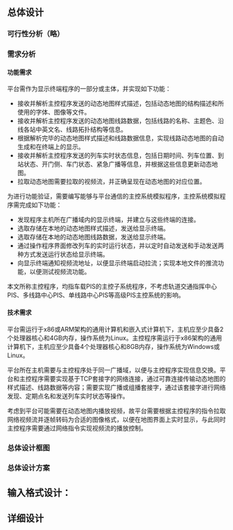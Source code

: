
## 总体设计

### 可行性分析（略）

### 需求分析

#### 功能需求

平台需作为显示终端程序的一部分或主体，并实现如下功能：
- 接收并解析主控程序发送的动态地图样式描述，包括动态地图的结构描述和所使用的字体、图像等文件。
- 接收并解析主控程序发送的动态地图线路数据，包括线路的名称、主题色、沿线各站中英文名、线路拓扑结构等信息。
- 根据解析完毕的动态地图样式描述和线路数据信息，实现线路动态地图的自动生成和在终端上的显示。
- 接收并解析主控程序发送的列车实时状态信息，包括日期时间、列车位置、到站状态、开门侧、车门状态、紧急广播等信息，并根据这些信息更新动态地图。
- 拉取动态地图需要拉取的视频流，并正确呈现在动态地图的对应位置。

为进行功能验证，需要编写能够与平台通信的主控系统模拟程序，主控系统模拟程序需完成如下功能：
- 发现程序主机所在广播域内的显示终端，并建立与这些终端的连接。
- 选取存储在本地的动态地图样式描述，发送给显示终端。
- 选取存储在本地的动态地图线路数据，发送给显示终端。
- 通过操作程序界面修改列车的实时运行状态，并以定时自动发送和手动发送两种方式发送运行状态给显示终端。
- 向显示终端通知视频流地址，以便显示终端启动拉流；实现本地文件的推流功能，以便测试视频流功能。

本文所称主控程序，均指车载PIS的主控子系统程序，不考虑轨道交通指挥中心PIS、多线路中心PIS、单线路中心PIS等高级PIS主控系统的影响。

#### 技术需求

平台需运行于x86或ARM架构的通用计算机和嵌入式计算机下，主机应至少具备2个处理器核心和4GB内存，操作系统为Linux。主控程序需运行于x86架构的通用计算机下，主机应至少具备4个处理器核心和8GB内存，操作系统为Windows或Linux。

平台所在主机需要与主控程序处于同一广播域，以便与主控程序实现信息交换。平台和主控程序需要实现基于TCP套接字的网络连接，通过可靠连接传输动态地图的样式描述、线路数据等内容；需要实现广播或组播套接字，通过该套接字进行网络发现、定期点名和发送列车实时状态等操作。

考虑到平台可能需要在动态地图内播放视频，故平台需要根据主控程序的指令拉取网络视频流并逐帧转码为合适的图像格式，以便在地图界面上实时显示，与此同时主控程序需要通过网络指令实现视频流的播放控制。

### 总体设计框图



### 总体设计方案

输入格式设计：
- 

## 详细设计

